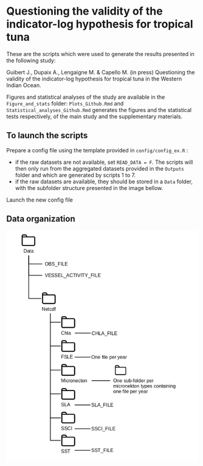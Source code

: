 # Questioning the validity of the indicator-log hypothesis for tropical tuna

<!-- [![License](https://img.shields.io/github/license/jeanneguibert/Questioning_the_indicator-log_hypothesis-)](https://github.com/jeanneguibert/Questioning_the_indicator-log_hypothesis-/blob/master/LICENSE)
[![DOI](https://zenodo.org/badge/416344484.svg)](https://zenodo.org/badge/latestdoi/416344484)
[![Latest Release](https://img.shields.io/github/release/jeanneguibert/Questioning_the_indicator-log_hypothesis-)](https://github.com/adupaix/jeanneguibert/Questioning_the_indicator-log_hypothesis-) -->

These are the scripts which were used to generate the results presented in the following study:

Guibert J., Dupaix A., Lengaigne M. & Capello M. (in press) Questioning the validity of the indicator-log hypothesis for tropical tuna in the Western Indian Ocean.

Figures and statistical analyses of the study are available in the `Figure_and_stats` folder: `Plots_Github.Rmd` and `Statistical_analyses_Github.Rmd` generates the figures and the statistical tests respectively, of the main study and the supplementary materials.

## To launch the scripts

Prepare a config file using the template provided in `config/config_ex.R` :

  - if the raw datasets are not available, set `READ_DATA = F`. The scripts will then only run from the aggregated datasets provided in the `Outputs` folder and which are generated by scripts 1 to 7.
  - if the raw datasets are available, they should be stored in a `Data` folder, with the subfolder structure presented in the image bellow.
  
Launch the new config file

## Data organization
  
  ![data_organisation](Figures_and_stats/data_organisation.png)
  
